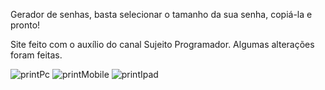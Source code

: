 Gerador de senhas, basta selecionar o tamanho da sua senha, copiá-la e pronto!

Site feito com o auxílio do canal Sujeito Programador. Algumas alterações foram feitas.

![printPc](https://user-images.githubusercontent.com/97044017/194886929-749aa3d0-69b1-4365-a242-b3a5839a8529.png)
![printMobile](https://user-images.githubusercontent.com/97044017/194887641-fdfc799a-3413-4b52-807e-061ceddd5c2b.jpg)
![printIpad](https://user-images.githubusercontent.com/97044017/194887556-be0dea2b-212d-4dc6-b726-02605bbe4a53.png)